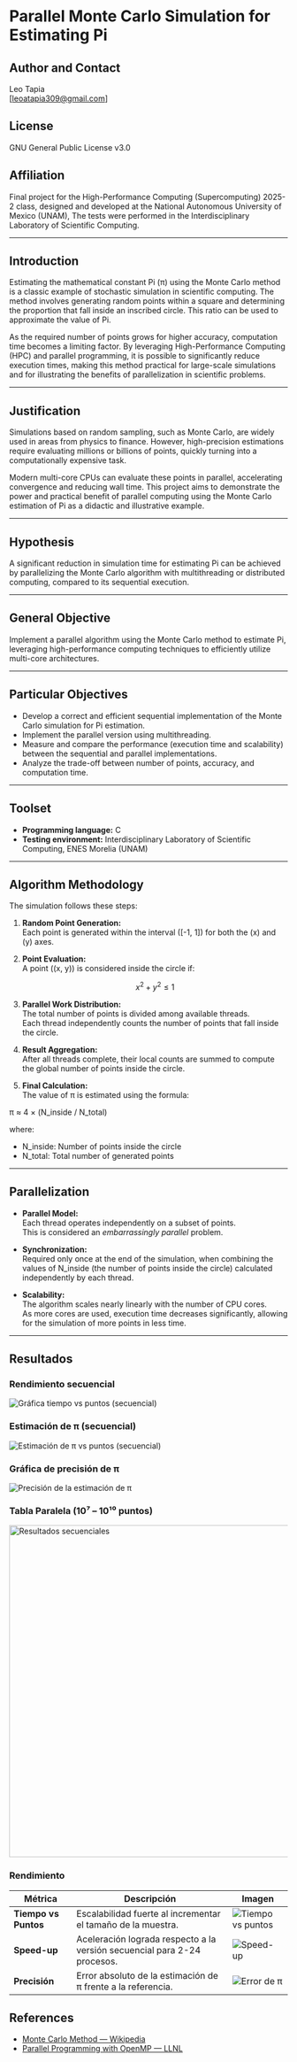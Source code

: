 # Parallel Monte Carlo Simulation for Estimating Pi

## Author and Contact

Leo Tapia  
[leoatapia309@gmail.com]

## License

GNU General Public License v3.0

## Affiliation

Final project for the High-Performance Computing (Supercomputing) 2025-2 class, designed and developed at the National Autonomous University of Mexico (UNAM), The tests were performed in the Interdisciplinary Laboratory of Scientific Computing.

---

## Introduction

Estimating the mathematical constant Pi (π) using the Monte Carlo method is a classic example of stochastic simulation in scientific computing. The method involves generating random points within a square and determining the proportion that fall inside an inscribed circle. This ratio can be used to approximate the value of Pi.

As the required number of points grows for higher accuracy, computation time becomes a limiting factor. By leveraging High-Performance Computing (HPC) and parallel programming, it is possible to significantly reduce execution times, making this method practical for large-scale simulations and for illustrating the benefits of parallelization in scientific problems.

---

## Justification

Simulations based on random sampling, such as Monte Carlo, are widely used in areas from physics to finance. However, high-precision estimations require evaluating millions or billions of points, quickly turning into a computationally expensive task.

Modern multi-core CPUs can evaluate these points in parallel, accelerating convergence and reducing wall time. This project aims to demonstrate the power and practical benefit of parallel computing using the Monte Carlo estimation of Pi as a didactic and illustrative example.

---

## Hypothesis

A significant reduction in simulation time for estimating Pi can be achieved by parallelizing the Monte Carlo algorithm with multithreading or distributed computing, compared to its sequential execution.

---

## General Objective

Implement a parallel algorithm using the Monte Carlo method to estimate Pi, leveraging high-performance computing techniques to efficiently utilize multi-core architectures.

---

## Particular Objectives

- Develop a correct and efficient sequential implementation of the Monte Carlo simulation for Pi estimation.
- Implement the parallel version using multithreading.
- Measure and compare the performance (execution time and scalability) between the sequential and parallel implementations.
- Analyze the trade-off between number of points, accuracy, and computation time.

---

## Toolset

- **Programming language:** C   
- **Testing environment:** Interdisciplinary Laboratory of Scientific Computing, ENES Morelia (UNAM)

---

## Algorithm Methodology

The simulation follows these steps:

1. **Random Point Generation:**  
   Each point is generated within the interval \([-1, 1]\) for both the \(x\) and \(y\) axes.

2. **Point Evaluation:**  
   A point \((x, y)\) is considered inside the circle if:

   $$
   x^2 + y^2 \leq 1
   $$

3. **Parallel Work Distribution:**  
   The total number of points is divided among available threads.  
   Each thread independently counts the number of points that fall inside the circle.

4. **Result Aggregation:**  
   After all threads complete, their local counts are summed to compute the global number of points inside the circle.

5. **Final Calculation:**  
   The value of π is estimated using the formula:

π ≈ 4 × (N_inside / N_total)

where:
- N_inside: Number of points inside the circle
- N_total: Total number of generated points

---

## Parallelization

- **Parallel Model:**  
  Each thread operates independently on a subset of points.  
  This is considered an _embarrassingly parallel_ problem.

- **Synchronization:**   
  Required only once at the end of the simulation, when combining the values of N_inside (the number of points inside the circle) calculated independently by each thread.


- **Scalability:**  
  The algorithm scales nearly linearly with the number of CPU cores.  
  As more cores are used, execution time decreases significantly, allowing for the simulation of more points in less time.

---

## Resultados


### Rendimiento secuencial
![Gráfica tiempo vs puntos (secuencial)](img/Captura_de_pantalla2.png)

### Estimación de π (secuencial)
![Estimación de π vs puntos (secuencial)](img/Captura_de_pantalla3.png)

### Gráfica de precisión de π
![Precisión de la estimación de π](img/error_pi.png)


### Tabla Paralela (10⁷ – 10¹⁰ puntos)
<img src="img/parallel_dataframe.png" alt="Resultados secuenciales" width="600"/>

### Rendimiento
| Métrica | Descripción | Imagen |
|---------|-------------|--------|
| **Tiempo vs Puntos** | Escalabilidad fuerte al incrementar el tamaño de la muestra. | ![Tiempo vs puntos](img/tiempo_vs_puntos.png) |
| **Speed-up** | Aceleración lograda respecto a la versión secuencial para 2-24 procesos. | ![Speed-up](img/speedup.png) |
| **Precisión** | Error absoluto de la estimación de π frente a la referencia. | ![Error de π](img/error_pi.png) |


## References

- [Monte Carlo Method — Wikipedia](https://en.wikipedia.org/wiki/Monte_Carlo_method)  
- [Parallel Programming with OpenMP — LLNL](https://computing.llnl.gov/tutorials/openMP/)  


